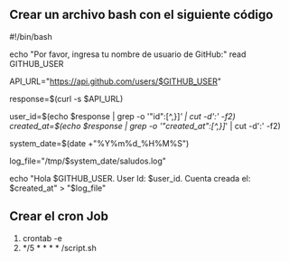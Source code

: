 ## Crear un archivo bash con el siguiente código 
#!/bin/bash

echo "Por favor, ingresa tu nombre de usuario de GitHub:"
read GITHUB_USER

API_URL="https://api.github.com/users/$GITHUB_USER"

response=$(curl -s $API_URL)

user_id=$(echo $response | grep -o '"id":[^,}]*' | cut -d':' -f2)
created_at=$(echo $response | grep -o '"created_at":[^,}]*' | cut -d':' -f2)


system_date=$(date +"%Y%m%d_%H%M%S")


log_file="/tmp/$system_date/saludos.log"

echo "Hola $GITHUB_USER. User Id: $user_id. Cuenta creada el: $created_at" > "$log_file"




## Crear el cron Job 
1. crontab -e
2. */5 * * * * /script.sh

